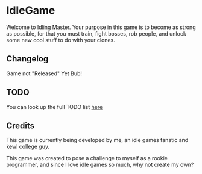 # IdleGame

Welcome to Idling Master. Your purpose in this game is to become as strong as possible, for that you must train, fight bosses, rob people, and unlock some new cool stuff to do with your clones.

## Changelog

Game not "Released" Yet Bub!

## TODO

You can look up the full TODO list [here](TODO.md)

## Credits

This game is currently being developed by me, an idle games fanatic and kewl college guy.  

This game was created to pose a challenge to myself as a rookie programmer, and since I love idle games so much, why not create my own?
